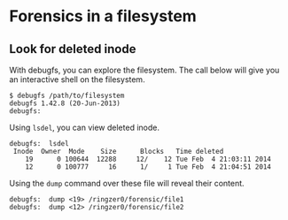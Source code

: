 Forensics in a filesystem
=====

Look for deleted inode
--------
With debugfs, you can explore the filesystem. The call below will give you an interactive shell on the filesystem.

```
$ debugfs /path/to/filesystem
debugfs 1.42.8 (20-Jun-2013)
debugfs:
```

Using `lsdel`, you can view deleted inode.

```
debugfs:  lsdel
 Inode  Owner  Mode    Size      Blocks   Time deleted
    19      0 100644  12288     12/    12 Tue Feb  4 21:03:11 2014
    12      0 100777     16      1/     1 Tue Feb  4 21:04:51 2014
```

Using the `dump` command over these file will reveal their content.

```
debugfs:  dump <19> /ringzer0/forensic/file1
debugfs:  dump <12> /ringzer0/forensic/file2
```

